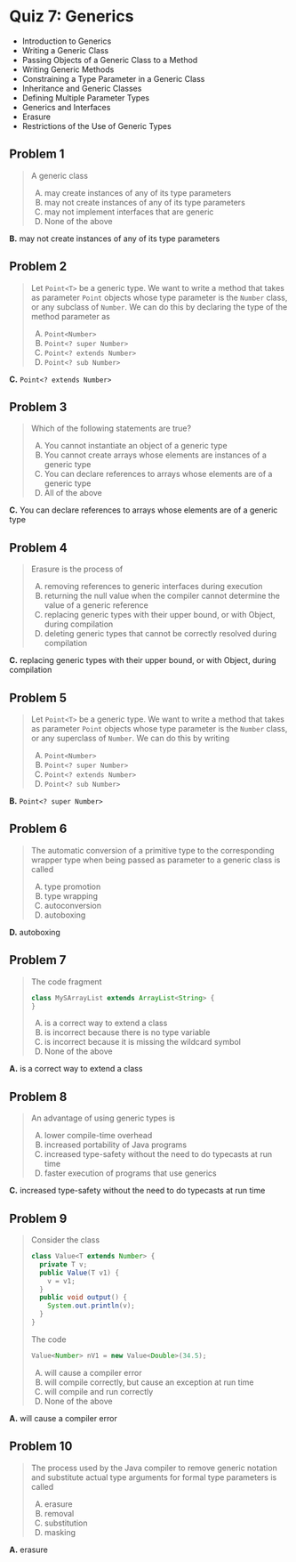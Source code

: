 <style type="text/css">ol { list-style-type: upper-alpha; }</style>

# Quiz 7: Generics

- Introduction to Generics
- Writing a Generic Class
- Passing Objects of a Generic Class to a Method
- Writing Generic Methods
- Constraining a Type Parameter in a Generic Class
- Inheritance and Generic Classes
- Defining Multiple Parameter Types
- Generics and Interfaces
- Erasure
- Restrictions of the Use of Generic Types

## Problem 1

> A generic class
>
> 1. may create instances of any of its type parameters
> 2. may not create instances of any of its type parameters
> 3. may not implement interfaces that are generic
> 4. None of the above

**B.** may not create instances of any of its type parameters

## Problem 2

> Let `Point<T>` be a generic type. We want to write a method that takes as
  parameter `Point` objects whose type parameter is the `Number` class, or any
  subclass of `Number`. We can do this by declaring the type of the method
  parameter as
>
> 1. `Point<Number>`
> 2. `Point<? super Number>`
> 3. `Point<? extends Number>`
> 4. `Point<? sub Number>`

**C.** `Point<? extends Number>`

## Problem 3

> Which of the following statements are true?
>
> 1. You cannot instantiate an object of a generic type
> 2. You cannot create arrays whose elements are instances of a generic type
> 3. You can declare references to arrays whose elements are of a generic type
> 4. All of the above

**C.** You can declare references to arrays whose elements are of a generic type

## Problem 4

> Erasure is the process of
>
> 1. removing references to generic interfaces during execution
> 2. returning the null value when the compiler cannot determine the value of a
    generic reference
> 3. replacing generic types with their upper bound, or with Object, during
    compilation
> 4. deleting generic types that cannot be correctly resolved during compilation

**C.** replacing generic types with their upper bound, or with Object, during
    compilation

## Problem 5

> Let `Point<T>` be a generic type. We want to write a method that takes as
  parameter `Point` objects whose type parameter is the `Number` class, or any
  superclass of `Number`. We can do this by writing
>
> 1. `Point<Number>`
> 2. `Point<? super Number>`
> 3. `Point<? extends Number>`
> 4. `Point<? sub Number>`

**B.** `Point<? super Number>`

## Problem 6

> The automatic conversion of a primitive type to the corresponding wrapper type
  when being passed as parameter to a generic class is called
>
> 1. type promotion
> 2. type wrapping
> 3. autoconversion
> 4. autoboxing

**D.** autoboxing

## Problem 7

> The code fragment
>
> ```java
> class MySArrayList extends ArrayList<String> {
> }
> ```
>
> 1. is a correct way to extend a class
> 2. is incorrect because there is no type variable
> 3. is incorrect because it is missing the wildcard symbol
> 4. None of the above

**A.** is a correct way to extend a class

## Problem 8

> An advantage of using generic types is
>
> 1. lower compile-time overhead
> 2. increased portability of Java programs
> 3. increased type-safety without the need to do typecasts at run time
> 4. faster execution of programs that use generics

**C.** increased type-safety without the need to do typecasts at run time

## Problem 9

> Consider the class
>
> ```java
> class Value<T extends Number> {
>   private T v;
>   public Value(T v1) {
>     v = v1;
>   }
>   public void output() {
>     System.out.println(v);
>   }
> }
> ```
>
> The code
>
> ```java
> Value<Number> nV1 = new Value<Double>(34.5);
> ```
>
> 1. will cause a compiler error
> 2. will compile correctly, but cause an exception at run time
> 3. will compile and run correctly
> 4. None of the above

**A.** will cause a compiler error

## Problem 10

> The process used by the Java compiler to remove generic notation and
  substitute actual type arguments for formal type parameters is called
>
> 1. erasure
> 2. removal
> 3. substitution
> 4. masking

**A.** erasure
